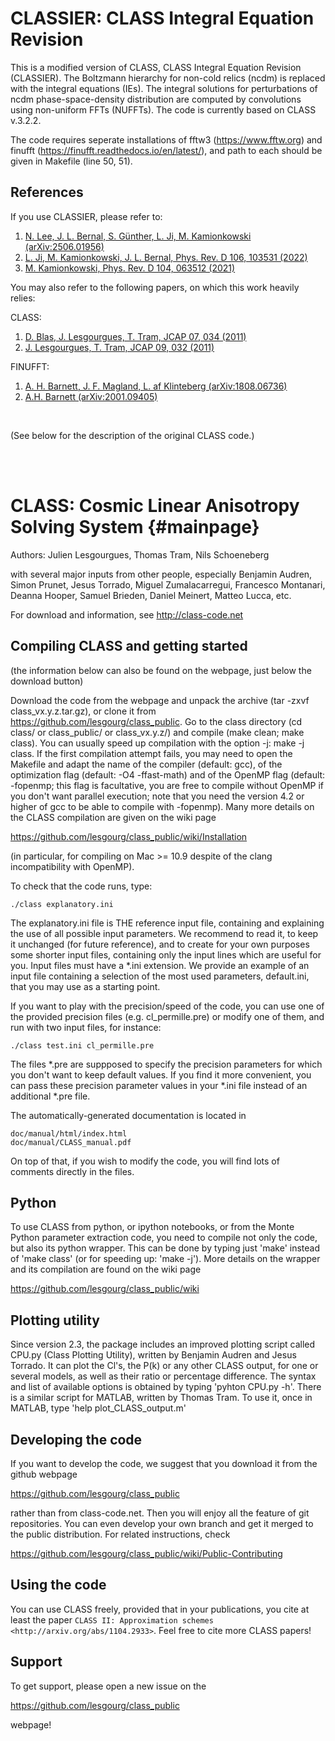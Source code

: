 # CLASSIER: CLASS Integral Equation Revision 

This is a modified version of CLASS, CLASS Integral Equation Revision (CLASSIER). The Boltzmann hierarchy for non-cold relics (ncdm) is replaced with the integral equations (IEs). The integral solutions for perturbations of ncdm phase-space-density distribution are computed by convolutions using non-uniform FFTs (NUFFTs). The code is currently based on CLASS v.3.2.2.

The code requires seperate installations of fftw3 (https://www.fftw.org) and finufft (https://finufft.readthedocs.io/en/latest/), and path to each should be given in Makefile (line 50, 51).

## References

If you use CLASSIER, please refer to:

1. [N. Lee, J. L. Bernal, S. Günther, L. Ji, M. Kamionkowski (arXiv:2506.01956)](https://arxiv.org/abs/2506.01956)
2. [L. Ji, M. Kamionkowski, J. L. Bernal, Phys. Rev. D 106, 103531 (2022)](https://journals.aps.org/prd/abstract/10.1103/PhysRevD.106.103531)
3. [M. Kamionkowski, Phys. Rev. D 104, 063512 (2021)](https://journals.aps.org/prd/abstract/10.1103/PhysRevD.104.063512)

You may also refer to the following papers, on which this work heavily relies:

CLASS:
1. [D. Blas, J. Lesgourgues, T. Tram, JCAP 07, 034 (2011)](https://iopscience.iop.org/article/10.1088/1475-7516/2011/07/034)
2. [J. Lesgourgues, T. Tram, JCAP 09, 032 (2011)](https://iopscience.iop.org/article/10.1088/1475-7516/2011/09/032)

FINUFFT:
1. [A. H. Barnett, J. F. Magland, L. af Klinteberg (arXiv:1808.06736)](https://arxiv.org/abs/1808.06736)
2. [A.H. Barnett (arXiv:2001.09405)](https://arxiv.org/abs/2001.09405)

<br />

(See below for the description of the original CLASS code.)

<br />
<br />

CLASS: Cosmic Linear Anisotropy Solving System  {#mainpage}
==============================================

Authors: Julien Lesgourgues, Thomas Tram, Nils Schoeneberg

with several major inputs from other people, especially Benjamin
Audren, Simon Prunet, Jesus Torrado, Miguel Zumalacarregui, Francesco
Montanari, Deanna Hooper, Samuel Brieden, Daniel Meinert, Matteo Lucca, etc.

For download and information, see http://class-code.net


Compiling CLASS and getting started
-----------------------------------

(the information below can also be found on the webpage, just below
the download button)

Download the code from the webpage and unpack the archive (tar -zxvf
class_vx.y.z.tar.gz), or clone it from
https://github.com/lesgourg/class_public. Go to the class directory
(cd class/ or class_public/ or class_vx.y.z/) and compile (make clean;
make class). You can usually speed up compilation with the option -j:
make -j class. If the first compilation attempt fails, you may need to
open the Makefile and adapt the name of the compiler (default: gcc),
of the optimization flag (default: -O4 -ffast-math) and of the OpenMP
flag (default: -fopenmp; this flag is facultative, you are free to
compile without OpenMP if you don't want parallel execution; note that
you need the version 4.2 or higher of gcc to be able to compile with
-fopenmp). Many more details on the CLASS compilation are given on the
wiki page

https://github.com/lesgourg/class_public/wiki/Installation

(in particular, for compiling on Mac >= 10.9 despite of the clang
incompatibility with OpenMP).

To check that the code runs, type:

    ./class explanatory.ini

The explanatory.ini file is THE reference input file, containing and
explaining the use of all possible input parameters. We recommend to
read it, to keep it unchanged (for future reference), and to create
for your own purposes some shorter input files, containing only the
input lines which are useful for you. Input files must have a *.ini
extension. We provide an example of an input file containing a
selection of the most used parameters, default.ini, that you may use as a
starting point.

If you want to play with the precision/speed of the code, you can use
one of the provided precision files (e.g. cl_permille.pre) or modify
one of them, and run with two input files, for instance:

    ./class test.ini cl_permille.pre

The files *.pre are suppposed to specify the precision parameters for
which you don't want to keep default values. If you find it more
convenient, you can pass these precision parameter values in your *.ini
file instead of an additional *.pre file.

The automatically-generated documentation is located in

    doc/manual/html/index.html
    doc/manual/CLASS_manual.pdf

On top of that, if you wish to modify the code, you will find lots of
comments directly in the files.

Python
------

To use CLASS from python, or ipython notebooks, or from the Monte
Python parameter extraction code, you need to compile not only the
code, but also its python wrapper. This can be done by typing just
'make' instead of 'make class' (or for speeding up: 'make -j'). More
details on the wrapper and its compilation are found on the wiki page

https://github.com/lesgourg/class_public/wiki

Plotting utility
----------------

Since version 2.3, the package includes an improved plotting script
called CPU.py (Class Plotting Utility), written by Benjamin Audren and
Jesus Torrado. It can plot the Cl's, the P(k) or any other CLASS
output, for one or several models, as well as their ratio or percentage
difference. The syntax and list of available options is obtained by
typing 'pyhton CPU.py -h'. There is a similar script for MATLAB,
written by Thomas Tram. To use it, once in MATLAB, type 'help
plot_CLASS_output.m'

Developing the code
--------------------

If you want to develop the code, we suggest that you download it from
the github webpage

https://github.com/lesgourg/class_public

rather than from class-code.net. Then you will enjoy all the feature
of git repositories. You can even develop your own branch and get it
merged to the public distribution. For related instructions, check

https://github.com/lesgourg/class_public/wiki/Public-Contributing

Using the code
--------------

You can use CLASS freely, provided that in your publications, you cite
at least the paper `CLASS II: Approximation schemes <http://arxiv.org/abs/1104.2933>`. Feel free to cite more CLASS papers!

Support
-------

To get support, please open a new issue on the

https://github.com/lesgourg/class_public

webpage!
